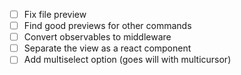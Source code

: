 * [ ] Fix file preview
* [ ] Find good previews for other commands
* [ ] Convert observables to middleware
* [ ] Separate the view as a react component
* [ ] Add multiselect option (goes will with multicursor)
